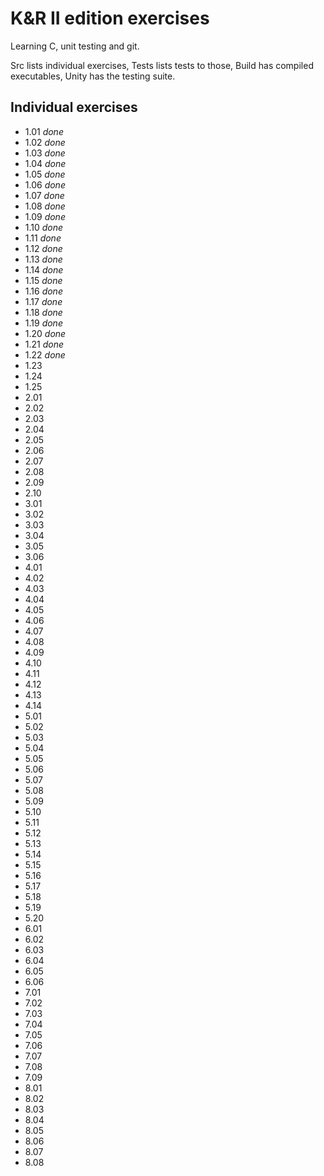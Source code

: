 # K&R II edition exercises

Learning C, unit testing and git.

Src lists individual exercises,
Tests lists tests to those,
Build has compiled executables,
Unity has the testing suite.

## Individual exercises

* 1.01 *done*
* 1.02 *done*
* 1.03 *done*
* 1.04 *done*
* 1.05 *done*
* 1.06 *done*
* 1.07 *done*
* 1.08 *done*
* 1.09 *done*
* 1.10 *done*
* 1.11 *done*
* 1.12 *done*
* 1.13 *done*
* 1.14 *done*
* 1.15 *done*
* 1.16 *done*
* 1.17 *done*
* 1.18 *done*
* 1.19 *done*
* 1.20 *done*
* 1.21 *done*
* 1.22 *done*
* 1.23
* 1.24
* 1.25
* 2.01
* 2.02
* 2.03
* 2.04
* 2.05
* 2.06
* 2.07
* 2.08
* 2.09
* 2.10
* 3.01
* 3.02
* 3.03
* 3.04
* 3.05
* 3.06
* 4.01
* 4.02
* 4.03
* 4.04
* 4.05
* 4.06
* 4.07
* 4.08
* 4.09
* 4.10
* 4.11
* 4.12
* 4.13
* 4.14
* 5.01
* 5.02
* 5.03
* 5.04
* 5.05
* 5.06
* 5.07
* 5.08
* 5.09
* 5.10
* 5.11
* 5.12
* 5.13
* 5.14
* 5.15
* 5.16
* 5.17
* 5.18
* 5.19
* 5.20
* 6.01
* 6.02
* 6.03
* 6.04
* 6.05
* 6.06
* 7.01
* 7.02
* 7.03
* 7.04
* 7.05
* 7.06
* 7.07
* 7.08
* 7.09
* 8.01
* 8.02
* 8.03
* 8.04
* 8.05
* 8.06
* 8.07
* 8.08
